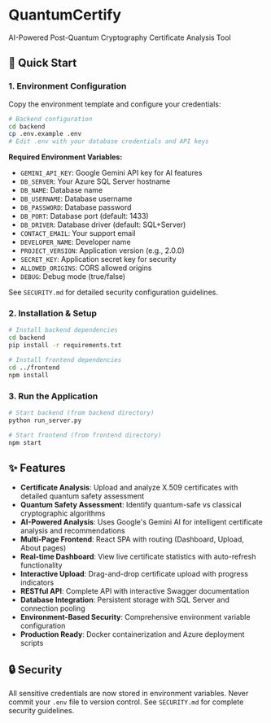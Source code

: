 # QuantumCertify

AI-Powered Post-Quantum Cryptography Certificate Analysis Tool

## 🚀 Quick Start

### 1. Environment Configuration

Copy the environment template and configure your credentials:

```bash
# Backend configuration
cd backend
cp .env.example .env
# Edit .env with your database credentials and API keys
```

**Required Environment Variables:**
- `GEMINI_API_KEY`: Google Gemini API key for AI features
- `DB_SERVER`: Your Azure SQL Server hostname
- `DB_NAME`: Database name  
- `DB_USERNAME`: Database username
- `DB_PASSWORD`: Database password
- `DB_PORT`: Database port (default: 1433)
- `DB_DRIVER`: Database driver (default: SQL+Server)
- `CONTACT_EMAIL`: Your support email
- `DEVELOPER_NAME`: Developer name
- `PROJECT_VERSION`: Application version (e.g., 2.0.0)
- `SECRET_KEY`: Application secret key for security
- `ALLOWED_ORIGINS`: CORS allowed origins
- `DEBUG`: Debug mode (true/false)

See `SECURITY.md` for detailed security configuration guidelines.

### 2. Installation & Setup

```bash
# Install backend dependencies
cd backend
pip install -r requirements.txt

# Install frontend dependencies  
cd ../frontend
npm install
```

### 3. Run the Application

```bash
# Start backend (from backend directory)
python run_server.py

# Start frontend (from frontend directory)
npm start
```

## ✨ Features

- **Certificate Analysis**: Upload and analyze X.509 certificates with detailed quantum safety assessment
- **Quantum Safety Assessment**: Identify quantum-safe vs classical cryptographic algorithms
- **AI-Powered Analysis**: Uses Google's Gemini AI for intelligent certificate analysis and recommendations
- **Multi-Page Frontend**: React SPA with routing (Dashboard, Upload, About pages)
- **Real-time Dashboard**: View live certificate statistics with auto-refresh functionality
- **Interactive Upload**: Drag-and-drop certificate upload with progress indicators
- **RESTful API**: Complete API with interactive Swagger documentation
- **Database Integration**: Persistent storage with SQL Server and connection pooling
- **Environment-Based Security**: Comprehensive environment variable configuration
- **Production Ready**: Docker containerization and Azure deployment scripts

## 🔒 Security

All sensitive credentials are now stored in environment variables. Never commit your `.env` file to version control. See `SECURITY.md` for complete security guidelines.